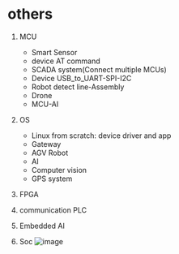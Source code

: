 # others
1. MCU

    - Smart Sensor
    - device AT command
    - SCADA system(Connect multiple MCUs)
    - Device USB_to_UART-SPI-I2C
    - Robot detect line-Assembly
    - Drone
    - MCU-AI
   
2. OS
    - Linux from scratch: device driver and app
    - Gateway
    - AGV Robot
    - AI
    - Computer vision
    - GPS system

3. FPGA

4. communication PLC

5. Embedded AI

6. Soc
![image](https://github.com/user-attachments/assets/9762b6b0-5c37-41cd-a2b5-ec172f08bd4b)
